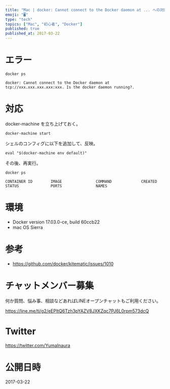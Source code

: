 ```yaml
---
title: "Mac | docker: Cannot connect to the Docker daemon at ... への対応"
emoji: "🖥"
type: "tech"
topics: ["Mac", "初心者", "Docker"]
published: true
published_at: 2017-03-22
---
```


# エラー

```
docker ps 

docker: Cannot connect to the Docker daemon at tcp://xxx.xxx.xxx.xxx:xxx. Is the docker daemon running?.
```

# 対応


docker-machine を立ち上げておく。

```
docker-machine start
```

シェルのコンフィグに以下を追加して、反映。

```:~/.zshrc
eval "$(docker-machine env default)"
```

その後、再実行。

```
docker ps

CONTAINER ID        IMAGE               COMMAND             CREATED             STATUS              PORTS               NAMES
```

# 環境

- Docker version 17.03.0-ce, build 60ccb22
- mac OS Sierra

# 参考

- https://github.com/docker/kitematic/issues/1010








<!-- Update From Qiita API -->

# チャットメンバー募集


何か質問、悩み事、相談などあればLINEオープンチャットもご利用ください。

https://line.me/ti/g2/eEPltQ6Tzh3pYAZV8JXKZqc7PJ6L0rpm573dcQ





# Twitter


https://twitter.com/YumaInaura


<!-- Update From Qiita API -->



# 公開日時

2017-03-22
